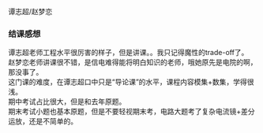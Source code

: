 谭志超/赵梦恋

### 结课感想
谭志超老师工程水平很厉害的样子，但是讲课。。我只记得魔性的trade-off了。   
赵梦恋老师讲课很不错，是信电难得能将明白知识的老师，哦她原先是电院的啊，那没事了。  
这门课的难度，在谭志超口中只是“导论课”的水平，课程内容模集+数集，学得很浅。  
期中考试占比很大，但是和去年原题。    
期末考试小题也基本原题，但是不要轻视期末考，电路大题考了复杂电流镜+差分运放，还是不简单的。
